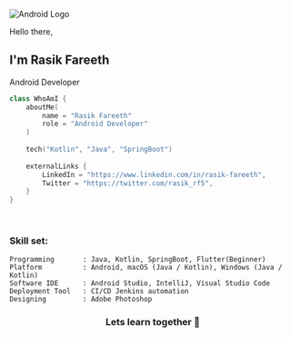 ![Android Logo](https://raw.github.com/rasfarrf5/rasfarrf5/master/android.png)

Hello there, <br>
## I'm Rasik Fareeth <br>
Android Developer
<br>


```kotlin
class WhoAmI {
    aboutMe(
        name = "Rasik Fareeth"
        role = "Android Developer"
    )
    
    tech("Kotlin", "Java", "SpringBoot")
    
    externalLinks {
        LinkedIn = "https://www.linkedin.com/in/rasik-fareeth",
        Twitter = "https://twitter.com/rasik_rf5",
    }
}
```
<br />

### Skill set:
```
Programming       : Java, Kotlin, SpringBoot, Flutter(Beginner)
Platform          : Android, macOS (Java / Kotlin), Windows (Java / Kotlin)
Software IDE      : Android Studio, IntelliJ, Visual Studio Code
Deployment Tool   : CI/CD Jenkins automation
Designing         : Adobe Photoshop
```

<div align="center">

### Lets learn together 🌱

</div>
